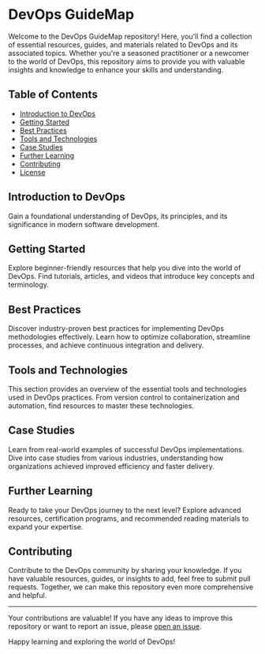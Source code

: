 # DevOps GuideMap

Welcome to the DevOps GuideMap repository! Here, you'll find a collection of essential resources, guides, and materials related to DevOps and its associated topics. Whether you're a seasoned practitioner or a newcomer to the world of DevOps, this repository aims to provide you with valuable insights and knowledge to enhance your skills and understanding.

## Table of Contents

- [Introduction to DevOps](#introduction-to-devops)
- [Getting Started](#getting-started)
- [Best Practices](#best-practices)
- [Tools and Technologies](#tools-and-technologies)
- [Case Studies](#case-studies)
- [Further Learning](#further-learning)
- [Contributing](#contributing)
- [License](#license)

## Introduction to DevOps

Gain a foundational understanding of DevOps, its principles, and its significance in modern software development.

## Getting Started

Explore beginner-friendly resources that help you dive into the world of DevOps. Find tutorials, articles, and videos that introduce key concepts and terminology.

## Best Practices

Discover industry-proven best practices for implementing DevOps methodologies effectively. Learn how to optimize collaboration, streamline processes, and achieve continuous integration and delivery.

## Tools and Technologies

This section provides an overview of the essential tools and technologies used in DevOps practices. From version control to containerization and automation, find resources to master these technologies.

## Case Studies

Learn from real-world examples of successful DevOps implementations. Dive into case studies from various industries, understanding how organizations achieved improved efficiency and faster delivery.

## Further Learning

Ready to take your DevOps journey to the next level? Explore advanced resources, certification programs, and recommended reading materials to expand your expertise.

## Contributing

Contribute to the DevOps community by sharing your knowledge. If you have valuable resources, guides, or insights to add, feel free to submit pull requests. Together, we can make this repository even more comprehensive and helpful.

---

Your contributions are valuable! If you have any ideas to improve this repository or want to report an issue, please [open an issue]([link-to-issue-tracker](https://github.com/janmeshjs/DevOps-GuideMap/issues)https://github.com/janmeshjs/DevOps-GuideMap/issues).

Happy learning and exploring the world of DevOps!
